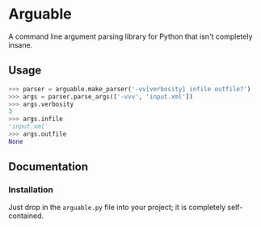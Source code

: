 # Arguable

A command line argument parsing library for Python that isn't completely insane.

## Usage

```python
>>> parser = arguable.make_parser('-vv[verbosity] infile outfile?')
>>> args = parser.parse_args(['-vvv', 'input.xml'])
>>> args.verbosity
3
>>> args.infile
'input.xml'
>>> args.outfile
None
```

## Documentation

### Installation

Just drop in the `arguable.py` file into your project; it is completely self-contained.
